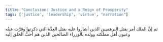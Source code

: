 ```yaml
---
title: "Conclusion: Justice and a Reign of Prosperity"
tags: ['justice', 'leadership', 'virtue', "narration"]
---
```


 ثم إنَّ الملك أمر بقتل البرهميين الذين أشاروا عليه بقتل العِدَّة التي ذكرتها وقرَّت عينُه وعيون أهل مملكته وولده بالوزراء الصالحين الذين هم أحبُّ الخلق إليه
